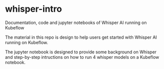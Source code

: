 # whisper-intro
Documentation, code and jupyter notebooks of Whisper AI running on Kubeflow

The material in this repo is design to help users get started with Whisper AI running on Kubeflow.

The jupyter notebook is designed to provide some background on Whisper and step-by-step intructions on how to run 4 whisper models on a Kubeflow notebook.


